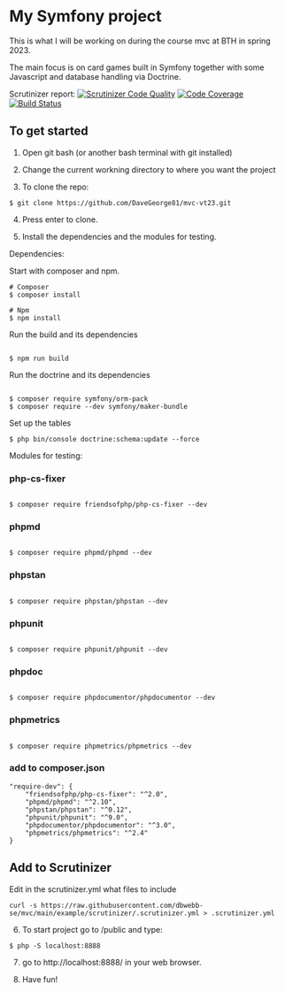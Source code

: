 My Symfony project
=======================

This is what I will be working on during the course mvc at BTH in spring 2023.

The main focus is on card games built in Symfony together with some Javascript and database handling via Doctrine.

Scrutinizer report:
[![Scrutinizer Code Quality](https://scrutinizer-ci.com/g/DaveGeorge81/mvc-vt23/badges/quality-score.png?b=main)](https://scrutinizer-ci.com/g/DaveGeorge81/mvc-vt23/?branch=main)
[![Code Coverage](https://scrutinizer-ci.com/g/DaveGeorge81/mvc-vt23/badges/coverage.png?b=main)](https://scrutinizer-ci.com/g/DaveGeorge81/mvc-vt23/?branch=main)
[![Build Status](https://scrutinizer-ci.com/g/DaveGeorge81/mvc-vt23/badges/build.png?b=main)](https://scrutinizer-ci.com/g/DaveGeorge81/mvc-vt23/build-status/main)

To get started
---------------

1. Open git bash (or another bash terminal with git installed)

2. Change the current workning directory to where you want the project

3. To clone the repo:

```
$ git clone https://github.com/DaveGeorge81/mvc-vt23.git
```

4. Press enter to clone.

5. Install the dependencies and the modules for testing.

Dependencies:

Start with composer and npm.

```
# Composer
$ composer install
```

```
# Npm
$ npm install
```

Run the build and its dependencies

```

$ npm run build

```

Run the doctrine and its dependencies

```

$ composer require symfony/orm-pack
$ composer require --dev symfony/maker-bundle

```

Set up the tables

```
$ php bin/console doctrine:schema:update --force

```
Modules for testing:

### php-cs-fixer

```

$ composer require friendsofphp/php-cs-fixer --dev

```

### phpmd

```

$ composer require phpmd/phpmd --dev

```

### phpstan

```

$ composer require phpstan/phpstan --dev

```

### phpunit

```

$ composer require phpunit/phpunit --dev

```

### phpdoc

```

$ composer require phpdocumentor/phpdocumentor --dev

```

### phpmetrics

```

$ composer require phpmetrics/phpmetrics --dev

```

### add to composer.json

```
"require-dev": {
    "friendsofphp/php-cs-fixer": "^2.0",
    "phpmd/phpmd": "^2.10",
    "phpstan/phpstan": "^0.12",
    "phpunit/phpunit": "^9.0",
    "phpdocumentor/phpdocumentor": "^3.0",
    "phpmetrics/phpmetrics": "^2.4"
}

```

## Add to Scrutinizer

Edit in the scrutinizer.yml what files to include

```
curl -s https://raw.githubusercontent.com/dbwebb-se/mvc/main/example/scrutinizer/.scrutinizer.yml > .scrutinizer.yml
```

6. To start project go to /public and type:

```
$ php -S localhost:8888
```

7. go to http://localhost:8888/ in your web browser.

8. Have fun!
